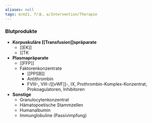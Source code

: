 ```yaml
---
aliases: null
tags: m/m21, f/🩸, a/Intervention/Therapie
---
```

### Blutprodukte
- **Korpuskuläre [[Transfusion]]spräparate**
	- [[EK]]
	- [[TK
- **Plasmapräparate**
	- [[FFP]]
	- Faktorenkonzentrate
		- [[PPSB]]
		- Antithrombin
		- FVIII-, VIII-/[[vWF]]-, IX, Prothrombin-Komplex-Konzentrat, Prokoagulatoren, Inhibitoren
- **Sonstige**
	- Granulocytenkonzentrat
	- Hämatopoetische Stammzellen
	- Humanalbumin
	- Immunglobuline (Passivimpfung)